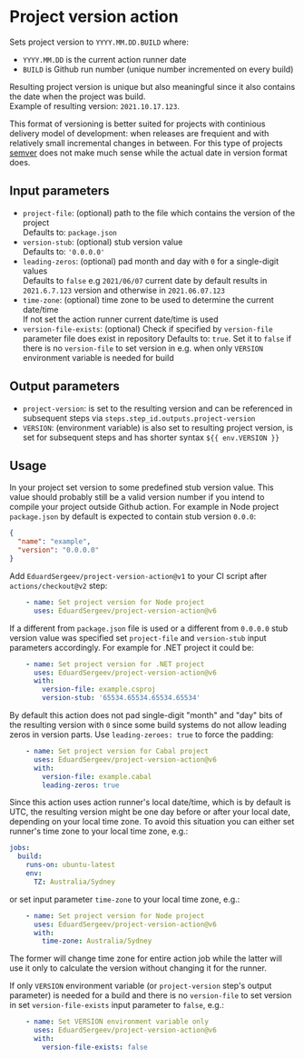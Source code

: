 # Project version action

Sets project version to `YYYY.MM.DD.BUILD` where:
- `YYYY.MM.DD` is the current action runner date
- `BUILD` is Github run number (unique number incremented on every build)

Resulting project version is unique but also meaningful since it also contains the date when the project was build.  
Example of resulting version: `2021.10.17.123`.  

This format of versioning is better suited for projects with continious delivery model of development: when releases are frequient and with relatively small incremental changes in between. For this type of projects [semver](https://semver.org) does not make much sense while the actual date in version format does.

## Input parameters

- `project-file`: (optional) path to the file which contains the version of the project  
  Defaults to: `package.json`
- `version-stub`: (optional) stub version value  
  Defaults to: `'0.0.0.0'`
- `leading-zeros`: (optional) pad month and day with `0` for a single-digit values  
  Defaults to `false` e.g `2021/06/07` current date by default results in `2021.6.7.123` version and otherwise in `2021.06.07.123`
- `time-zone`: (optional) time zone to be used to determine the current date/time  
  If not set the action runner current date/time is used 
- `version-file-exists`: (optional) Check if specified by `version-file` parameter file does exist in repository
  Defaults to: `true`. Set it to `false` if there is no `version-file` to set version in
  e.g. when only `VERSION` environment variable is needed for build

## Output parameters

- `project-version`: is set to the resulting version and can be referenced in subsequent steps via `steps.step_id.outputs.project-version`
- `VERSION`: (environment variable) is also set to resulting project version, is set for subsequent steps and has shorter syntax `${{ env.VERSION }}`

## Usage

In your project set version to some predefined stub version value. This value should probably still be a valid version number if you intend to compile your project outside Github action. For example in Node project `package.json` by default is expected to contain stub version `0.0.0`:
```json
{
  "name": "example",
  "version": "0.0.0.0"
}
```

Add `EduardSergeev/project-version-action@v1` to your CI script after `actions/checkout@v2` step:

```yml
    - name: Set project version for Node project
      uses: EduardSergeev/project-version-action@v6
```

If a different from `package.json` file is used or a different from `0.0.0.0` stub version value was specified set `project-file` and `version-stub` input parameters accordingly. For example for .NET project it could be:

```yml
    - name: Set project version for .NET project
      uses: EduardSergeev/project-version-action@v6
      with:
        version-file: example.csproj
        version-stub: '65534.65534.65534.65534'
```

By default this action does not pad single-digit "month" and "day" bits of the resulting version with `0` since some build systems do not allow leading zeros in version parts. Use `leading-zeroes: true` to force the padding:

```yml
    - name: Set project version for Cabal project
      uses: EduardSergeev/project-version-action@v6
      with:
        version-file: example.cabal
        leading-zeros: true
```

Since this action uses action runner's local date/time, which is by default is UTC, the resulting version might be one day before or after your local date, depending on your local time zone. To avoid this situation you can either set runner's time zone to your local time zone, e.g.:

```yml
jobs:
  build:
    runs-on: ubuntu-latest
    env:
      TZ: Australia/Sydney
```

or set input parameter `time-zone` to your local time zone, e.g.:

```yml
    - name: Set project version for Node project
      uses: EduardSergeev/project-version-action@v6
      with:
        time-zone: Australia/Sydney
```

The former will change time zone for entire action job while the latter will use it only to calculate the version without changing it for the runner.

If only `VERSION` environment variable (or `project-version` step's output parameter) is needed for a build and there is no `version-file` to set version in set `version-file-exists` input parameter to `false`, e.g.:

```yml
    - name: Set VERSION environment variable only
      uses: EduardSergeev/project-version-action@v6
      with:
        version-file-exists: false
```
